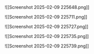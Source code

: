 ![[Screenshot 2025-02-09 225648.png]]

![[Screenshot 2025-02-09 225711.png]]

![[Screenshot 2025-02-09 225727.png]]

![[Screenshot 2025-02-09 225735.png]]

![[Screenshot 2025-02-09 225739.png]]
